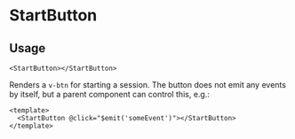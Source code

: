 # StartButton
## Usage
```vue
<StartButton></StartButton>
```

Renders a ``v-btn`` for starting a session. The button does not emit any events by itself, but a parent component can control this, e.g.:

```vue
<template>
  <StartButton @click="$emit('someEvent')"></StartButton>
</template>
```
